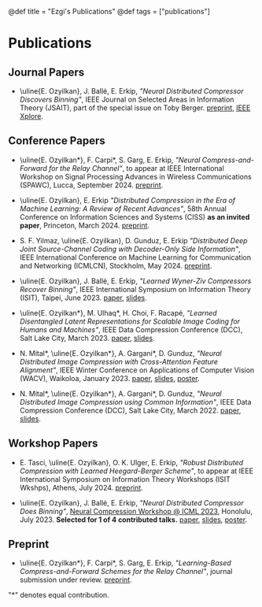 @def title = "Ezgi's Publications"
@def tags = ["publications"]

# Publications

## Journal Papers


* \uline{E. Ozyilkan},  J. Ballé, E. Erkip, *"Neural Distributed Compressor Discovers Binning"*, IEEE Journal on Selected Areas in Information Theory (JSAIT), part of the special issue on Toby Berger. [preprint](https://arxiv.org/abs/2310.16961), [IEEE Xplore](https://ieeexplore.ieee.org/document/10508220).


## Conference Papers

* \uline{E. Ozyilkan*}, F. Carpi\*, S. Garg, E. Erkip, *"Neural Compress-and-Forward for the Relay Channel"*, to appear at IEEE International Workshop on Signal Processing Advances in Wireless Communications (SPAWC), Lucca, September 2024. [preprint](https://arxiv.org/abs/2404.14594).

* \uline{E. Ozyilkan}, E. Erkip *"Distributed Compression in the Era of Machine Learning: A Review of Recent Advances"*, 58th Annual Conference on Information Sciences and Systems (CISS) **as an invited paper**, Princeton, March 2024. [preprint](https://arxiv.org/abs/2402.07997).

* S. F. Yilmaz, \uline{E. Ozyilkan}, D. Gunduz, E. Erkip *"Distributed Deep Joint Source-Channel Coding with Decoder-Only Side Information"*, IEEE International Conference on Machine Learning for Communication and Networking (ICMLCN), Stockholm, May 2024. [preprint](https://arxiv.org/abs/2310.04311).

* \uline{E. Ozyilkan}, J. Ballé, E. Erkip, *"Learned Wyner-Ziv Compressors Recover Binning"*, IEEE International Symposium on Information Theory (ISIT), Taipei, June 2023. [paper](https://ieeexplore.ieee.org/document/10206542), [slides](/assets/Ozyilkan_ISIT2023_final.pdf).

* \uline{E. Ozyilkan*}, M. Ulhaq\*, H. Choi, F. Racapé, *"Learned Disentangled Latent Representations for Scalable Image Coding for Humans and Machines"*, IEEE Data Compression Conference (DCC), Salt Lake City, March 2023. [paper](https://ieeexplore.ieee.org/document/10125297), [slides](/assets/2023-VCM-DCC-Ezgi.pdf).

* N. Mital\*, \uline{E. Ozyilkan*}, A. Gargani\*, D. Gunduz, *"Neural Distributed Image Compression with Cross-Attention Feature Alignment"*, IEEE Winter Conference on Applications of Computer Vision (WACV), Waikoloa, January 2023. [paper](https://openaccess.thecvf.com/content/WACV2023/papers/Mital_Neural_Distributed_Image_Compression_With_Cross-Attention_Feature_Alignment_WACV_2023_paper.pdf), [slides](/assets/WACV_NDIC-CAM_Ezgi.pdf), [poster](/assets/1284-wacv-post.pdf).

* N. Mital\*, \uline{E. Ozyilkan*}, A. Gargani\*, D. Gunduz, *"Neural Distributed Image Compression using Common Information"*, IEEE Data Compression Conference (DCC), Salt Lake City, March 2022. [paper](https://ieeexplore.ieee.org/document/9810729), [slides](/assets/NDIC_Feb2022_Presentation_Ozyilkan.pdf).


## Workshop Papers


* E. Tasci, \uline{E. Ozyilkan}, O. K. Ulger, E. Erkip, *"Robust Distributed Compression with Learned Heegard-Berger Scheme"*, to appear at IEEE International Symposium on Information Theory Workshops (ISIT Wkshps), Athens, July 2024. [preprint](https://arxiv.org/abs/2403.08411).

* \uline{E. Ozyilkan}, J. Ballé, E. Erkip, *"Neural Distributed Compressor Does Binning"*, [Neural Compression Workshop @ ICML 2023](https://neuralcompression.github.io/workshop23), Honolulu, July 2023. **Selected for 1 of 4 contributed talks.** [paper](https://openreview.net/forum?id=3Dq4FZJSga), [slides](/assets/Ozyilkan_ICML2023-workshop_final.pdf), [poster](Ozyilkan_Simons-Institute_Poster_May2023.pdf). 


## Preprint

* \uline{E. Ozyilkan*}, F. Carpi\*, S. Garg, E. Erkip, *"Learning-Based Compress-and-Forward Schemes for the Relay Channel"*, journal submission under review. [preprint](https://arxiv.org/abs/2405.09534v1).


"*" denotes equal contribution.
